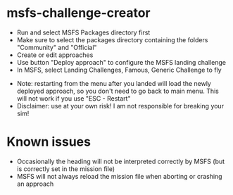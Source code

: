 # msfs-challenge-creator
- Run and select MSFS Packages directory first
- Make sure to select the packages directory containing the folders "Community" and "Official"
- Create or edit approaches
- Use button "Deploy approach" to configure the MSFS landing challenge
- In MSFS, select Landing Challenges, Famous, Generic Challenge to fly

* Note: restarting from the menu after you landed will load the newly deployed approach, so you don't need to go back to main menu. This will not work if you use "ESC - Restart"
* Disclaimer: use at your own risk! I am not responsible for breaking your sim!

# Known issues
- Occasionally the heading will not be interpreted correctly by MSFS (but is correctly set in the mission file)
- MSFS will not always reload the mission file when aborting or crashing an approach
